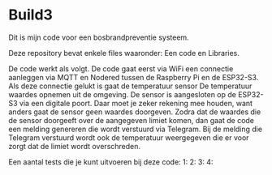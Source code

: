 # Build3
Dit is mijn code voor een bosbrandpreventie systeem.

Deze repository bevat enkele files waaronder: Een code en Libraries.

De code werkt als volgt.
De code gaat eerst via WiFi een connectie aanleggen via MQTT en Nodered tussen de Raspberry Pi en de ESP32-S3.
Als deze connectie gelukt is gaat de temperatuur sensor De temperatuur waardes opnemen uit de omgeving. De sensor is aangesloten op de ESP32-S3 via een digitale poort. Daar moet je zeker rekening mee houden, want anders gaat de sensor geen waardes doorgeven.
Zodra dat de waardes die de sensor doorgeeft over de aangegeven limiet komen, dan gaat de code een melding genereren die wordt verstuurd via Telegram.
Bij de melding die Telegram verstuurd wordt ook de temperatuur weergegeven die er voor zorgt dat de limiet wordt overschreden.

Een aantal tests die je kunt uitvoeren bij deze code:
1: 
2: 
3: 
4:
